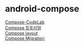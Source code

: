 # android-compose
[Compose-CodeLab](https://developer.android.com/codelabs/jetpack-compose-basics#0) <br>
[Compose 튜토리얼](https://developer.android.com/jetpack/compose/tutorial?hl=ko) <br>
[Compose layout](https://developer.android.com/codelabs/jetpack-compose-layouts) <br>
[Compose Migration](https://developer.android.com/codelabs/jetpack-compose-migration#0)
